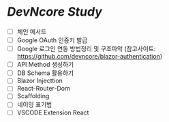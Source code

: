 # _DevNcore Study_

- [ ] 체인 메서드
- [ ] Google OAuth 인증키 발급
- [ ] Google 로그인 연동 방법정리 및 구조파악 (참고사이트: https://github.com/devncore/blazor-authentication) 
- [ ] API Method 생성하기 
- [ ] DB Schema 활용하기
- [ ] Blazor Injecttion 
- [ ] React-Router-Dom
- [ ] Scaffolding
- [ ] 네이밍 표기법
- [ ] VSCODE Extension React
